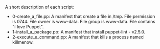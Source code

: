 A short description of each script:
+ 0-create_a_file.pp: A manifest that create a file in /tmp. File permission is 0744. File owner is www-data. File group is www-data. File contains "I love Puppet".
+ 1-install_a_package.pp: A manifest that install puppet-lint - v2.5.0.
+ 2-execute_a_command.pp: A manifest that kills a process named killmenow.
